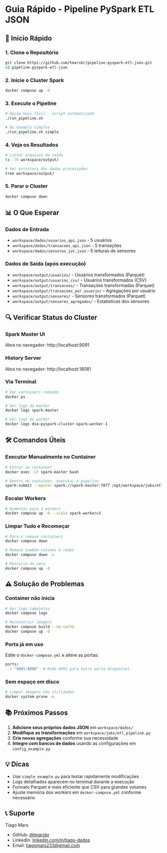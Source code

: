 # Guia Rápido - Pipeline PySpark ETL JSON

## 🚀 Início Rápido

### 1. Clone o Repositório
```bash
git clone https://github.com/tmarsbr/pipeline-pyspark-etl-json.git
cd pipeline-pyspark-etl-json
```

### 2. Inicie o Cluster Spark
```bash
docker compose up -d
```

### 3. Execute o Pipeline
```bash
# Opção mais fácil - script automatizado
./run_pipeline.sh

# Ou exemplo simples
./run_pipeline.sh simple
```

### 4. Veja os Resultados
```bash
# Listar arquivos de saída
ls -lh workspace/output/

# Ver estrutura dos dados processados
tree workspace/output/
```

### 5. Parar o Cluster
```bash
docker compose down
```

## 📊 O Que Esperar

### Dados de Entrada
- `workspace/dados/usuarios_api.json` - 5 usuários
- `workspace/dados/transacoes_api.json` - 5 transações
- `workspace/dados/sensores_iot.json` - 5 leituras de sensores

### Dados de Saída (após execução)
- `workspace/output/usuarios/` - Usuários transformados (Parquet)
- `workspace/output/usuarios_csv/` - Usuários transformados (CSV)
- `workspace/output/transacoes/` - Transações transformadas (Parquet)
- `workspace/output/transacoes_por_usuario/` - Agregações por usuário
- `workspace/output/sensores/` - Sensores transformados (Parquet)
- `workspace/output/sensores_agregados/` - Estatísticas dos sensores

## 🔍 Verificar Status do Cluster

### Spark Master UI
Abra no navegador: http://localhost:9091

### History Server
Abra no navegador: http://localhost:18081

### Via Terminal
```bash
# Ver containers rodando
docker ps

# Ver logs do master
docker logs spark-master

# Ver logs do worker
docker logs dsa-pyspark-cluster-spark-worker-1
```

## 🛠️ Comandos Úteis

### Executar Manualmente no Container
```bash
# Entrar no container
docker exec -it spark-master bash

# Dentro do container, executar o pipeline
spark-submit --master spark://spark-master:7077 /opt/workspace/jobs/etl_pipeline.py
```

### Escalar Workers
```bash
# Aumentar para 3 workers
docker compose up -d --scale spark-worker=3
```

### Limpar Tudo e Recomeçar
```bash
# Para e remove containers
docker compose down

# Remove também volumes e redes
docker compose down -v

# Reinicia do zero
docker compose up -d
```

## ⚠️ Solução de Problemas

### Container não inicia
```bash
# Ver logs completos
docker compose logs

# Reconstruir imagens
docker compose build --no-cache
docker compose up -d
```

### Porta já em uso
Edite o `docker-compose.yml` e altere as portas:
```yaml
ports:
  - "9091:8080"  # Mude 9091 para outra porta disponível
```

### Sem espaço em disco
```bash
# Limpar imagens não utilizadas
docker system prune -a
```

## 📚 Próximos Passos

1. **Adicione seus próprios dados JSON** em `workspace/dados/`
2. **Modifique as transformações** em `workspace/jobs/etl_pipeline.py`
3. **Crie novas agregações** conforme sua necessidade
4. **Integre com bancos de dados** usando as configurações em `config_example.py`

## 💡 Dicas

- Use `simple_example.py` para testar rapidamente modificações
- Logs detalhados aparecem no terminal durante a execução
- Formato Parquet é mais eficiente que CSV para grandes volumes
- Ajuste memória dos workers em `docker-compose.yml` conforme necessário

## 📞 Suporte

Tiago Mars
- GitHub: [@tmarsbr](https://github.com/tmarsbr)
- LinkedIn: [linkedin.com/in/tiago-dados](https://linkedin.com/in/tiago-dados)
- Email: tiagomars233@gmail.com

